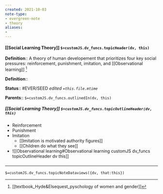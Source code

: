 ```yaml
---
created: 2021-10-03
note-type: 
- evergreen-note
- theory
aliases:
- 
---
```


#### [[Social Learning Theory]] `$=customJS.dv_funcs.topicHeader(dv, this)`


**Definition**:: A theory of human developement that prioritizes four key social pressures: reinforcement, punishment, imitation, and [[Observational learning]] [^1]

**Definition**::

**Status**:: #EVER/SEED 
*edited `=this.file.mtime`*

**Parents**:: 
`$=customJS.dv_funcs.outlinedIn(dv, this)`

##### [[Social Learning Theory]] `$=customJS.dv_funcs.topicOutlineHeader(dv, this)`

- Reinforcement
- Punishment
- Imitation 
	- [[Imitation is motivated authority figures]]
	- [[Children do what they see]]
- ![[Observational learning#Observational learning customJS dv_funcs topicOutlineHeader dv this]]

### <hr class="dataviews"/>

`$=customJS.dv_funcs.topicNoteDataviews({dv, that:this})`


[^1]: [[textbook_Hyde&Elsequest_pyschology of women and gender]]
